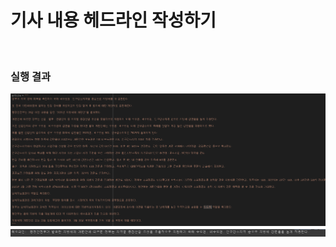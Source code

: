 # 기사 내용 헤드라인 작성하기 
 

<br>

### 실행 결과

<img src="./images/img1.png" />

<br>

<img src="./images/img2.png" />

